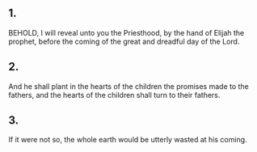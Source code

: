 ## 1.
BEHOLD, I will reveal unto you the Priesthood, by the hand of Elijah the prophet, before the coming of the great and dreadful day of the Lord.
## 2.
And he shall plant in the hearts of the children the promises made to the fathers, and the hearts of the children shall turn to their fathers.
## 3.
If it were not so, the whole earth would be utterly wasted at his coming.
